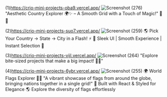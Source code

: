 
(1)https://crio-mini-projects-oba9.vercel.app/
![Screenshot (276)](https://github.com/user-attachments/assets/dde8c943-f397-4651-8315-fb5e08db0777)
"Aesthetic Country Explorer 🌍✨ – A Smooth Grid with a Touch of Magic!" 🚀💖

(2)https://crio-mini-projects-suo7.vercel.app/
![Screenshot (259)](https://github.com/user-attachments/assets/8d894ef9-46d5-41a5-9886-b445dd1539cc)
🌎 Pick Your Country → State → City in a Flash! ⚡
🎨 Sleek UI | Smooth Experience | Instant Selection 🎯

(3)https://crio-mini-projects-vijl.vercel.app/
![Screenshot (264)](https://github.com/user-attachments/assets/c6b52501-17cf-44f8-8fcb-5284b6858a63)
"Explore bite-sized projects that make a big impact! 🚀💡"

(4)https://crio-mini-projects-6ybr.vercel.app/
![Screenshot (255)](https://github.com/user-attachments/assets/c67cf99b-8915-4711-b7a3-e7d6e5395e74)
🌍 World Flags Explorer 🏳️‍🌈
"A vibrant showcase of flags from around the globe, bringing nations together in a single grid!"
🚀 Built with React & Styled for Elegance
🌎 Explore the diversity of flags effortlessly
